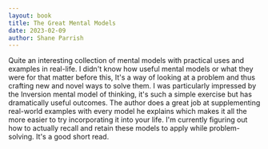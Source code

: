 ```yaml
---
layout: book
title: The Great Mental Models
date: 2023-02-09
author: Shane Parrish
---
```


Quite an interesting collection of mental models with practical uses and examples in real-life. I didn't know how useful mental models or what they were for that matter before this, It's a way of looking at a problem and thus crafting new and novel ways to solve them. I was particularly impressed by the Inversion mental model of thinking, it's such a simple exercise but has dramatically useful outcomes. The author does a great job at supplementing real-world examples with every model he explains which makes it all the more easier to try incorporating it into your life. I'm currently figuring out how to actually recall and retain these models to apply while problem-solving. It's a good short read.
